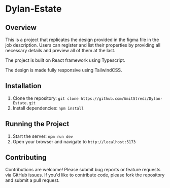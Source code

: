 # Dylan-Estate

## Overview
This is a project that replicates the design provided in the figma file in the job description.
Users can register and list their properties by providing all necessary details and preview all of them at the last.

The project is built on React framework using Typescript.

The design is made fully responsive using TailwindCSS.

## Installation
1. Clone the repository: `git clone https://github.com/AmitStredz/Dylan-Estate.git`
2. Install dependencies: `npm install`

## Running the Project
1. Start the server: `npm run dev`
2. Open your browser and navigate to `http://localhost:5173`


## Contributing
Contributions are welcome! Please submit bug reports or feature requests via GitHub issues. If you'd like to contribute code, please fork the repository and submit a pull request.
